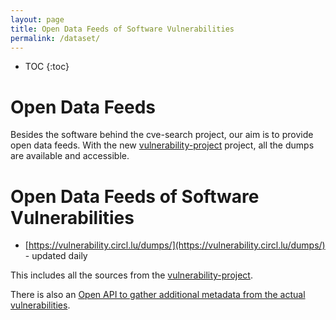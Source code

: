 ```yaml
---
layout: page
title: Open Data Feeds of Software Vulnerabilities
permalink: /dataset/
---
```


* TOC
{:toc}

# Open Data Feeds

Besides the software behind the cve-search project, our aim is to provide open data feeds. With the new [vulnerability-project](https://www.vulnerability-lookup.org/) project, all the dumps are available and accessible.

# Open Data Feeds of Software Vulnerabilities

- [https://vulnerability.circl.lu/dumps/](https://vulnerability.circl.lu/dumps/) - updated daily

This includes all the sources from the [vulnerability-project](https://www.vulnerability-lookup.org/).

There is also an [Open API to gather additional metadata from the actual vulnerabilities](https://vulnerability.circl.lu/api/).
